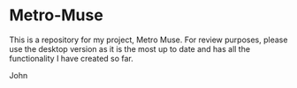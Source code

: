 # Metro-Muse

This is a repository for my project, Metro Muse. For review purposes, please use the desktop version as it is the most up to date and has all the functionality I have created so far.

John
